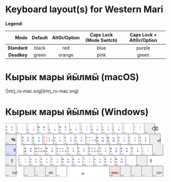 # Keyboard layout(s) for Western Mari

**Legend:**

| Mode       | Default | AltGr/Option | Caps Lock (Mode Switch) | Caps Lock + AltGr/Option |
| ----------:|:-------:|:------------:|:-----------------------:|:------------------------:|
|**Standard**| black   | red          | blue                    | purple                   |
|**Deadkey** | green   | orange       | pink                    | green                    |


# Кырык мары йӹлмӹ (macOS)

!|mrj_ru-mac.svg](mrj_ru-mac.svg)

# Кырык мары йӹлмӹ (Windows)

![mrj_ru-win.svg](mrj_ru-win.svg)
